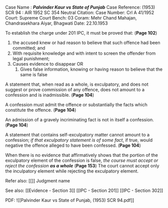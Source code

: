 Case Name : ***Palvinder Kaur vs State of Punjab***
Case Reference: (1953) SCR 94 : AIR 1952 SC 354
Neutral Citation:
Case Number: Crl A 41/1952 
Court: Supreme Court
Bench: 03
Coram: Mehr Chand Mahajan, Chandrasekhara Aiyar, Bhagwati
Date: 22.10.1953

To establish the charge under 201 IPC, it must be proved that: (**Page 102**)
1. the accused knew or had reason to believe that such offence had been committed; and
2. With requisite knowledge and with intent to screen the offender from legal punishment;
3. Causes evidence to disappear OR
	1. Gives false information, knowing or having reason to believe that the same is false

A statement that, when read as a whole, is exculpatory, and does not suggest or prove commission of any offence, does not amount to a confession and is inadmissible. (**Page 104**)

A confession must admit the offence or substantially the facts which constitute the offence.  (**Page 104**)

An admission of a gravely incriminating fact is not in itself a confession.  (**Page 104**)

A statement that contains self-exculpatory matter cannot amount to a confession; *if that exculpatory statement is of some fact*, if true, would negative the offence alleged to have been confessed.  (**Page 104**)

When there is no evidence that affirmatively shows that the portion of the exculpatory element of the confession is false, *the course must accept or reject the confession* ***as a whole*** (**Page 153**)
	The court cannot accept only the inculpatory element while rejecting the exculpatory element.

Refer also:
[[]]
Judgment name

See also:
[[Evidence - Section 3]]
[[IPC - Section 201]]
[[IPC - Section 302]]

PDF:
![[Palvinder Kaur vs State of Punjab, (1953) SCR 94.pdf]]